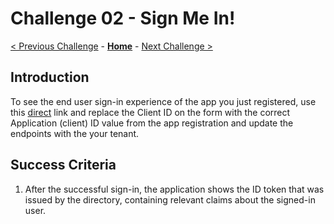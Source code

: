# Challenge 02 - Sign Me In!

[< Previous Challenge](./Challenge-01.md) - **[Home](../README.md)** - [Next Challenge >](./Challenge-03.md)

## Introduction

To see the end user sign-in experience of the app you just registered, use this [direct](https://authr.biz/?requesttype=OpenIdConnect&scope=openid+profile&responsetype=id_token&responsemode=form_post&additionalparameters=prompt%3dlogin&importtype=AzureAD&tenant=microsoft.onmicrosoft.com&clientid=your-client-id) link and replace the Client ID on the form with the correct Application (client) ID value from the app registration and update the endpoints with the your tenant.

## Success Criteria

1. After the successful sign-in, the application shows the ID token that was issued by the directory, containing relevant claims about the signed-in user.

